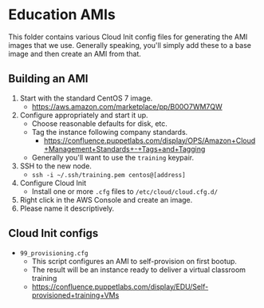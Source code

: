 # Education AMIs

This folder contains various Cloud Init config files for generating the AMI images
that we use. Generally speaking, you'll simply add these to a base image and then
create an AMI from that.

## Building an AMI

1. Start with the standard CentOS 7 image.
    * https://aws.amazon.com/marketplace/pp/B00O7WM7QW
1. Configure appropriately and start it up.
    * Choose reasonable defaults for disk, etc.
    * Tag the instance following company standards.
        * https://confluence.puppetlabs.com/display/OPS/Amazon+Cloud+Management+Standards+-+Tags+and+Tagging
    * Generally you'll want to use the `training` keypair.
1. SSH to the new node.
    * `ssh -i ~/.ssh/training.pem centos@[address]`
1. Configure Cloud Init
    * Install one or more `.cfg` files to `/etc/cloud/cloud.cfg.d/`
1. Right click in the AWS Console and create an image.
1. Please name it descriptively.

## Cloud Init configs

* `99_provisioning.cfg`
    * This script configures an AMI to self-provision on first bootup.
    * The result will be an instance ready to deliver a virtual classroom training
    * https://confluence.puppetlabs.com/display/EDU/Self-provisioned+training+VMs
